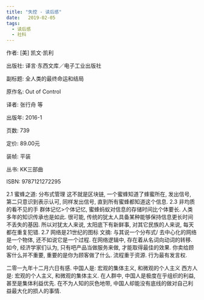```yaml
---
title: "失控 - 读后感"
date:   2019-02-05
tags:
  - 读后感
  - 社科
---
```


作者:  [美] 凯文·凯利

出版社: 译言·东西文库／电子工业出版社

副标题: 全人类的最终命运和结局

原作名: Out of Control

译者: 张行舟 等

出版年: 2016-1

页数: 739

定价: 89.00元

装帧: 平装

丛书: KK三部曲

ISBN: 9787121272295


2.1 蜜蜂之道: 分布式管理
这不就是区块链, 一个蜜蜂知道了蜂蜜所在, 发出信号, 第二只意识到表示认可, 同样发出信号, 直到所有蜜蜂都知道这个信息.
2.3 非均质的看不见的手
群体记忆>个体记忆, 蜜蜂蚂蚁对信息的存储时间比个体要长. 人类多年的知识传承也是如此. 很可能, 传统的犹太人具备某种能够保持信息更长时间不丢失的基因. 所以对犹太人来说, 太阳底下有新鲜事, 对其它民族的人来说, 每天都在重复犯错.
2.7 网络是21世纪的图标
文摘: 与其说一个分布式/ 去中心化的网络是一个物体, 还不如说它是一个过程. 在网络逻辑中, 存在着从名词向动词的转移. 如今, 经济学家们认为, 只有吧产品当做服务来做, 才能取得最佳的效果. 你卖给顾客什么并不重要, 重要的是你为顾客做了什么. 流程重于资源. 行为最有发言权.

二零一九年十二月六日有感.
中国人是: 宏观的集体主义, 和微观的个人主义
西方人是: 宏观的个人主义, 和微观的集体主义.
在人群中, 中国人是极度在乎组织的利益, 甚至是集体利益优先. 在不为人知的灰色地带, 中国人却能没有底线的做对自己利益最大化的损人的事情.